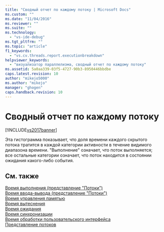 ```yaml
---
title: "Сводный отчет по каждому потоку | Microsoft Docs"
ms.custom: ""
ms.date: "11/04/2016"
ms.reviewer: ""
ms.suite: ""
ms.technology: 
  - "vs-ide-debug"
ms.tgt_pltfrm: ""
ms.topic: "article"
f1_keywords: 
  - "vs.cv.threads.report.executionbreakdown"
helpviewer_keywords: 
  - "визуализатор параллелизма, сводный отчет по каждому потоку"
ms.assetid: 5a0aa339-03f5-4727-90b3-8950446bbdbe
caps.latest.revision: 10
author: "mikejo5000"
ms.author: "mikejo"
manager: "ghogen"
caps.handback.revision: 10
---
```

# Сводный отчет по каждому потоку
[!INCLUDE[vs2017banner](../code-quality/includes/vs2017banner.md)]

Эта гистограмма показывает, что доля времени каждого скрытого потока тратится в каждой категории активности в течение видимого диапазона времени. "Выполнение" означает, что поток выполняется; все остальные категории означает, что поток находится в состоянии ожидания какого\-либо события.  
  
## См. также  
 [Время выполнения \(представление "Потоки"\)](../profiling/execution-time-threads-view.md)   
 [Время ввода\-вывода \(представление "Потоки"\)](../profiling/i-o-time-threads-view.md)   
 [Время управления памятью](../profiling/memory-management-time.md)   
 [Время вытеснения](../profiling/preemption-time.md)   
 [Время ожидания](../profiling/sleep-time.md)   
 [Время синхронизации](../profiling/synchronization-time.md)   
 [Время обработки пользовательского интерфейса](../profiling/ui-processing-time.md)   
 [Представление потоков](../profiling/threads-view-parallel-performance.md)
